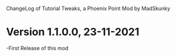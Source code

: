 ﻿ChangeLog of Tutorial Tweaks, a Phoenix Point Mod by MadSkunky
# Version 1.1.0.0, 23-11-2021
-First Release of this mod